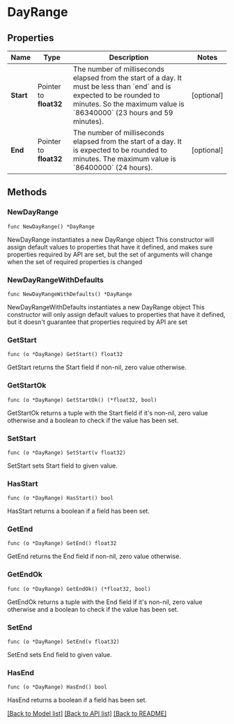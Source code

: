 # DayRange

## Properties

Name | Type | Description | Notes
------------ | ------------- | ------------- | -------------
**Start** | Pointer to **float32** | The number of milliseconds elapsed from the start of a day.  It must be less than &#x60;end&#x60; and is expected to be rounded to minutes. So the maximum value is &#x60;86340000&#x60; (23 hours and 59 minutes).  | [optional] 
**End** | Pointer to **float32** | The number of milliseconds elapsed from the start of a day.  It is expected to be rounded to minutes.  The maximum value is &#x60;86400000&#x60; (24 hours).  | [optional] 

## Methods

### NewDayRange

`func NewDayRange() *DayRange`

NewDayRange instantiates a new DayRange object
This constructor will assign default values to properties that have it defined,
and makes sure properties required by API are set, but the set of arguments
will change when the set of required properties is changed

### NewDayRangeWithDefaults

`func NewDayRangeWithDefaults() *DayRange`

NewDayRangeWithDefaults instantiates a new DayRange object
This constructor will only assign default values to properties that have it defined,
but it doesn't guarantee that properties required by API are set

### GetStart

`func (o *DayRange) GetStart() float32`

GetStart returns the Start field if non-nil, zero value otherwise.

### GetStartOk

`func (o *DayRange) GetStartOk() (*float32, bool)`

GetStartOk returns a tuple with the Start field if it's non-nil, zero value otherwise
and a boolean to check if the value has been set.

### SetStart

`func (o *DayRange) SetStart(v float32)`

SetStart sets Start field to given value.

### HasStart

`func (o *DayRange) HasStart() bool`

HasStart returns a boolean if a field has been set.

### GetEnd

`func (o *DayRange) GetEnd() float32`

GetEnd returns the End field if non-nil, zero value otherwise.

### GetEndOk

`func (o *DayRange) GetEndOk() (*float32, bool)`

GetEndOk returns a tuple with the End field if it's non-nil, zero value otherwise
and a boolean to check if the value has been set.

### SetEnd

`func (o *DayRange) SetEnd(v float32)`

SetEnd sets End field to given value.

### HasEnd

`func (o *DayRange) HasEnd() bool`

HasEnd returns a boolean if a field has been set.


[[Back to Model list]](../README.md#documentation-for-models) [[Back to API list]](../README.md#documentation-for-api-endpoints) [[Back to README]](../README.md)


